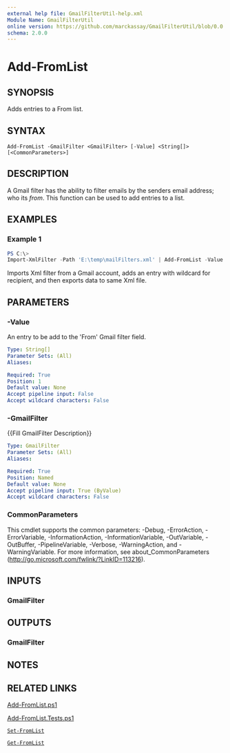 ```yaml
---
external help file: GmailFilterUtil-help.xml
Module Name: GmailFilterUtil
online version: https://github.com/marckassay/GmailFilterUtil/blob/0.0.4/docs/Add-FromList.md
schema: 2.0.0
---
```


# Add-FromList

## SYNOPSIS
Adds entries to a From list.

## SYNTAX

```
Add-FromList -GmailFilter <GmailFilter> [-Value] <String[]> [<CommonParameters>]
```

## DESCRIPTION

A Gmail filter has the ability to filter emails by the senders email address; who its *from*. This function can be used to add entries to a list.

## EXAMPLES

### Example 1

```powershell
PS C:\>
Import-XmlFilter -Path 'E:\temp\mailFilters.xml' | Add-FromList -Value "*@aerotek.com" | Export-XmlFilter -Path 'E:\temp\mailFilters.xml'
```

Imports Xml filter from a Gmail account, adds an entry with wildcard for recipient, and then exports data to same Xml file.

## PARAMETERS

### -Value

An entry to be add to the 'From' Gmail filter field.

```yaml
Type: String[]
Parameter Sets: (All)
Aliases:

Required: True
Position: 1
Default value: None
Accept pipeline input: False
Accept wildcard characters: False
```

### -GmailFilter
{{Fill GmailFilter Description}}

```yaml
Type: GmailFilter
Parameter Sets: (All)
Aliases:

Required: True
Position: Named
Default value: None
Accept pipeline input: True (ByValue)
Accept wildcard characters: False
```

### CommonParameters
This cmdlet supports the common parameters: -Debug, -ErrorAction, -ErrorVariable, -InformationAction, -InformationVariable, -OutVariable, -OutBuffer, -PipelineVariable, -Verbose, -WarningAction, and -WarningVariable. For more information, see about_CommonParameters (http://go.microsoft.com/fwlink/?LinkID=113216).

## INPUTS

### GmailFilter

## OUTPUTS

### GmailFilter

## NOTES

## RELATED LINKS

[Add-FromList.ps1](https://github.com/marckassay/GmailFilterUtil/blob/0.0.4/src/list/Add-FromList.ps1)

[Add-FromList.Tests.ps1](https://github.com/marckassay/GmailFilterUtil/blob/0.0.4/test/list/Add-FromList.Tests.ps1)

[`Set-FromList`](https://github.com/marckassay/GmailFilterUtil/blob/0.0.4/docs/Set-FromList.md)

[`Get-FromList`](https://github.com/marckassay/GmailFilterUtil/blob/0.0.4/docs/Get-FromList.md)
